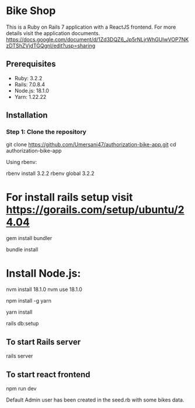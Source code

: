 # Bike Shop

This is a Ruby on Rails 7 application with a ReactJS frontend.
For more details visit the application documents.
https://docs.google.com/document/d/1Zd3DQZ6_Jp5rNLjrWhGUlwVOP7NKzDTShZVjdTGQgnI/edit?usp=sharing

## Prerequisites

- Ruby: 3.2.2
- Rails: 7.0.8.4
- Node.js: 18.1.0
- Yarn: 1.22.22

## Installation

### Step 1: Clone the repository

git clone https://github.com/Umersani47/authorization-bike-app.git
cd authorization-bike-app


Using rbenv:

rbenv install 3.2.2
rbenv global 3.2.2

# For install rails setup visit https://gorails.com/setup/ubuntu/24.04

gem install bundler

bundle install

# Install Node.js:

nvm install 18.1.0
nvm use 18.1.0

npm install -g yarn

yarn install

rails db:setup

## To start Rails server
rails server
## To start react frontend
npm run dev

Default Admin user has been created in the seed.rb with some bikes data.
